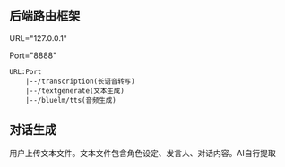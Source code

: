 ## 后端路由框架

URL="127.0.0.1"

Port="8888"

```
URL:Port
	|--/transcription(长语音转写)
	|--/textgenerate(文本生成)
	|--/bluelm/tts(音频生成)
```

## 对话生成

用户上传文本文件。文本文件包含角色设定、发言人、对话内容。AI自行提取